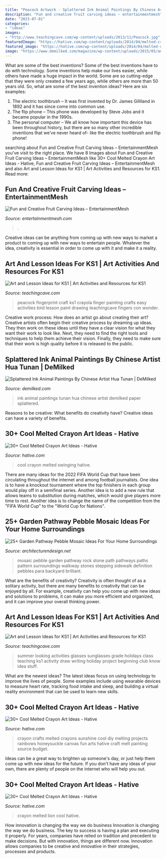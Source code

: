 ```yaml
---
title: "Peacock Artwork - Splattered Ink Animal Paintings By Chinese Artist Hua Tunan"
description: "Fun and creative fruit carving ideas – entertainmentmesh"
date: "2023-07-01"
categories:
- "ideas"
images:
- "http://www.teachingcave.com/wp-content/uploads/2013/11/Peacock.jpg"
featuredImage: "https://hative.com/wp-content/uploads/2014/04/melted-crayon-art/6-lion.jpg"
featured_image: "https://hative.com/wp-content/uploads/2014/04/melted-crayon-art/16-girl-swinging.jpg"
image: "https://www.demilked.com/magazine/wp-content/uploads/2015/05/animal-paintings-ink-on-paper-hua-tunan-18.jpg"
---
```



What are some of the best inventions?
Some of the best inventions have to do with technology. Some inventions help make our lives easier, while others have made a huge impact in the world. Some are so cutting-edge that they were only created a few years ago, while others are more than 50 years old. So, what are some of the best invention ideas? Here are six examples: 
1) The electric toothbrush – It was first invented by Dr. James Gilliland in 1892 and it has since come into common use.
2) The flip phone – This phone was developed by Steve Jobs and it became popular in the 1990s.
3) The personal computer – We all know how important this device has been throughout history, but there are so many other incredible inventions that we’ve never heard of- like the electric toothbrush and flip phone!

	

		
searching about Fun and Creative Fruit Carving Ideas – EntertainmentMesh you've visit to the right place. We have 8 Images about Fun and Creative Fruit Carving Ideas – EntertainmentMesh like 30+ Cool Melted Crayon Art Ideas - Hative, Fun and Creative Fruit Carving Ideas – EntertainmentMesh and also Art and Lesson Ideas for KS1 | Art Activities and Resources for KS1. Read more:
		
    
## Fun And Creative Fruit Carving Ideas – EntertainmentMesh

<img loading=lazy src="https://entertainmentmesh.com/wp-content/uploads/2015/03/Owl-Fruit-and-Vegetable-Carving.jpg" onerror="this.onerror=null;this.src='https://tse3.mm.bing.net/th?id=OIP.UjkKZwKADghJyQoQagSjlQHaJ4&amp;pid=15.1';" alt="Fun and Creative Fruit Carving Ideas – EntertainmentMesh">

_Source: entertainmentmesh.com_

>. 

	

Creative ideas can be anything from coming up with new ways to market a product to coming up with new ways to entertain people. Whatever the idea, creativity is essential in order to come up with it and make it a reality.

    
## Art And Lesson Ideas For KS1 | Art Activities And Resources For KS1

<img loading=lazy src="http://www.teachingcave.com/wp-content/uploads/2013/11/Peacock.jpg" onerror="this.onerror=null;this.src='https://tse1.mm.bing.net/th?id=OIP.lviO8M1SY-amtIYPvKIAhgHaFw&amp;pid=15.1';" alt="Art and Lesson Ideas for KS1 | Art Activities and Resources for KS1">

_Source: teachingcave.com_

>peacock fingerprint craft ks1 crayola finger painting crafts easy activities bird lesson paint drawing teachingcave fingers con wonder. 

	

Creative work process: How does an artist go about creating their art?
Creative artists often begin their creative process by dreaming up ideas. They then work on these ideas until they have a clear vision for what they want their work to look like. Next, they need to find the right tools and techniques to help them achieve their vision. Finally, they need to make sure that their work is high quality before it is released to the public.

    
## Splattered Ink Animal Paintings By Chinese Artist Hua Tunan | DeMilked

<img loading=lazy src="https://www.demilked.com/magazine/wp-content/uploads/2015/05/animal-paintings-ink-on-paper-hua-tunan-18.jpg" onerror="this.onerror=null;this.src='https://tse1.mm.bing.net/th?id=OIP.plcc3QRQiWV3S_h7nt68lQHaLH&amp;pid=15.1';" alt="Splattered Ink Animal Paintings By Chinese Artist Hua Tunan | DeMilked">

_Source: demilked.com_

>ink animal paintings tunan hua chinese artist demilked paper splattered. 

	

Reasons to be creative: What benefits do creativity have?
Creative ideas can have a variety of benefits.

    
## 30+ Cool Melted Crayon Art Ideas - Hative

<img loading=lazy src="https://hative.com/wp-content/uploads/2014/04/melted-crayon-art/16-girl-swinging.jpg" onerror="this.onerror=null;this.src='https://tse4.mm.bing.net/th?id=OIP.mtToqc8gxJVeDjf_11pDoAHaJ4&amp;pid=15.1';" alt="30+ Cool Melted Crayon Art Ideas - Hative">

_Source: hative.com_

>cool crayon melted swinging hative. 

	

There are many ideas for the 2022 FIFA World Cup that have been circulating throughout the internet and among football journalists. One idea is to have a knockout tournament where the top finishers in each group would play off in a semifinal series. Another idea is to add a new rule that allows teams to substitution during matches, which would give players more time to rest. Another idea is to change the name of the competition from the "FIFA World Cup" to the "World Cup for Nations".

    
## 25+ Garden Pathway Pebble Mosaic Ideas For Your Home Surroundings

<img loading=lazy src="http://cdn.architecturendesign.net/wp-content/uploads/2016/04/AD-Garden-Pathway-Pebble-Mosaic-Ideas-For-Your-Home-14.jpg" onerror="this.onerror=null;this.src='https://tse4.mm.bing.net/th?id=OIP.tHCq300XWnZDGyeQQM5XUQHaMY&amp;pid=15.1';" alt="25+ Garden Pathway Pebble Mosaic Ideas For Your Home Surroundings">

_Source: architecturendesign.net_

>mosaic pebble garden pathway rock stone path pathways paths pattern surroundings walkway stones stepping sidewalk definition pebbles para backyard brilliant. 

	

What are the benefits of creativity?
Creativity is often thought of as a solitary activity, but there are many benefits to creativity that can be enjoyed by all. For example, creativity can help you come up with new ideas and solutions to problems, it can make you more efficient and organized, and it can improve your overall thinking power.

    
## Art And Lesson Ideas For KS1 | Art Activities And Resources For KS1

<img loading=lazy src="https://www.teachingcave.com/wp-content/uploads/2013/11/Summer-Holidays.jpg" onerror="this.onerror=null;this.src='https://tse1.mm.bing.net/th?id=OIP.xJTywJhW2LhEnCVDYSEuIQHaFi&amp;pid=15.1';" alt="Art and Lesson Ideas for KS1 | Art Activities and Resources for KS1">

_Source: teachingcave.com_

>summer looking activities glasses sunglasses grade holidays class teaching ks1 activity draw writing holiday project beginning club know idea stuff. 

	

What are the newest ideas?
The latest ideas focus on using technology to improve the lives of people. Some examples include using wearable devices to measure heart rate, tracking food intake and sleep, and building a virtual reality environment that can be used to learn new skills.

    
## 30+ Cool Melted Crayon Art Ideas - Hative

<img loading=lazy src="https://hative.com/wp-content/uploads/2014/04/melted-crayon-art/7-you-are-my-sunshine.jpg" onerror="this.onerror=null;this.src='https://tse1.mm.bing.net/th?id=OIP.wfYKYZ7HG_57JvzGlN3VtgHaJ4&amp;pid=15.1';" alt="30+ Cool Melted Crayon Art Ideas - Hative">

_Source: hative.com_

>crayon crafts melted crayons sunshine cool diy melting projects rainbows honeysuckle canvas fun arts hative craft melt painting source budget. 

	

Ideas can be a great way to brighten up someone's day, or just help them come up with new ideas for the future. If you don't have any ideas of your own, there are plenty of people on the internet who will help you out.

    
## 30+ Cool Melted Crayon Art Ideas - Hative

<img loading=lazy src="https://hative.com/wp-content/uploads/2014/04/melted-crayon-art/6-lion.jpg" onerror="this.onerror=null;this.src='https://tse4.mm.bing.net/th?id=OIP.sOliGzGfRDCIXUr85Sg2iwHaJ7&amp;pid=15.1';" alt="30+ Cool Melted Crayon Art Ideas - Hative">

_Source: hative.com_

>crayon melted lion cool hative. 

	

How innovation is changing the way we do business
Innovation is changing the way we do business. The key to success is having a plan and executing it properly. For years, companies have relied on tradition and precedent to make decisions. But with innovation, things are different now. Innovation allows companies to be creative and innovative in their strategies, processes and products.


